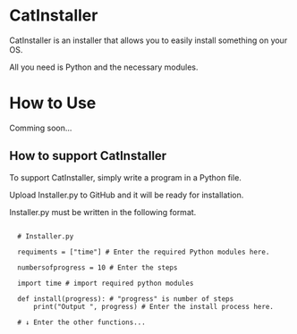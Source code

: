 # CatInstaller
CatInstaller is an installer that allows you to easily install something on your OS.

All you need is Python and the necessary modules.

# How to Use
Comming soon...


## How to support CatInstaller


To support CatInstaller, simply write a program in a Python file.

Upload Installer.py to GitHub and it will be ready for installation.

Installer.py must be written in the following format.

```

  # Installer.py

  requiments = ["time"] # Enter the required Python modules here.

  numbersofprogress = 10 # Enter the steps

  import time # import required python modules

  def install(progress): # "progress" is number of steps
      print("Output ", progress) # Enter the install process here.

  # ↓ Enter the other functions...

```
